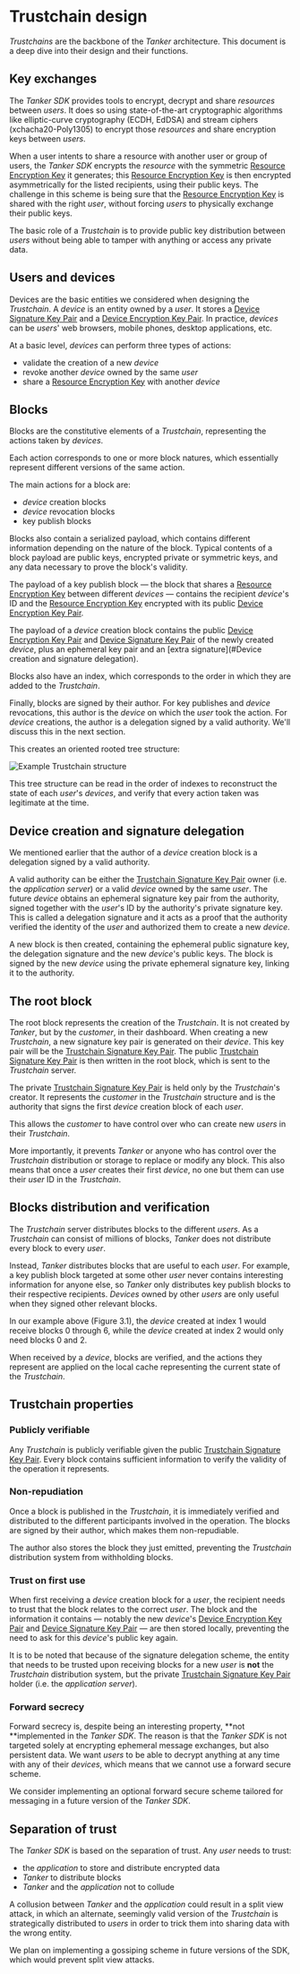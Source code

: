 # Trustchain design

[Device Encryption Key Pair]: concepts.md#device-keys "Unique identifier of a user"
[Device ID]: concepts.md#device-id "Unique identifier of a device belonging to a user"
[Device Signature Key Pair]: concepts.md#device-keys "Used when the user signs a block"
[Group Encryption Key Pair]: concepts.md#user-group-keys "Used when sharing data securely within a group"
[Group Signature Key Pair]: concepts.md#user-group-keys "Used when the user modifies a group"
[Local Encrypted Storage]: concepts.md#device-id "A place where key materials are stored, encrypted at rest while the Tanker session is closed"
[Local Clear Storage]: concepts.md#device-id "A place where key materials are stored after they are decrypted while the Tanker session is open"
[Resource Encryption Key]: concepts.md#resource-keys "A symmetric key that can be exchanged securely across users"
[Shared Encrypted Key]: concepts.md#resource-keys "The result of encrypting a Resource Encryption Key for a recipient"
[Trustchain Signature Key Pair]: concepts.md#trustchain-keys "Root of the Trustchain - used to sign user additions"
[User Encryption Key Pair]: concepts.md#user-keys "Used for sharing encrypted keys across users"
[User ID]: concepts.md#user-id "Unique identifier of a user"
[Unlock Key]: concepts.md#unlock-key "An opaque token that allows creating new devices"
[User Secret]: concepts.md#user-secret "A secret generated and stored on the application server that protects the local encrypted storage"
[Secret Permanent Identity]: concepts.md#secret-permanent-identity "An opaque string containing private data about user's identity"
[Public Permanent Identity]: concepts.md#public-permanent-identify "Generated from a Secret Permanent Identity - essentialy equivalent to a user ID"
[Secret Provisional Identity]: concepts.md#secret-provisional-identity "Same as Secret Permanent Identity, but for a user not registered on the Trustchain yet"
[Public Provisional Identity]: concepts.md#public-provisional-identity "Same as Public Permanent Identity, but for a user not registered on the Trustchain yet"

*Trustchains* are the backbone of the *Tanker* architecture. This document is a deep dive into their design and their functions.

## Key exchanges

The *Tanker SDK* provides tools to encrypt, decrypt and share *resources* between *users*. It does so using state-of-the-art cryptographic algorithms like elliptic-curve cryptography (ECDH, EdDSA) and stream ciphers (xchacha20-Poly1305) to encrypt those *resources* and share encryption keys between *users*.

When a user intents to share a resource with another user or group of users, the *Tanker SDK* encrypts the *resource* with the symmetric [Resource Encryption Key] it generates; this [Resource Encryption Key] is then encrypted asymmetrically for the listed recipients, using their public keys. The challenge in this scheme is being sure that the [Resource Encryption Key] is shared with the right *user*, without forcing *users* to physically exchange their public keys.

The basic role of a *Trustchain* is to provide public key distribution between *users* without being able to tamper with anything or access any private data.

## Users and devices

Devices are the basic entities we considered when designing the *Trustchain*. A *device* is an entity owned by a *user*. It stores a [Device Signature Key Pair] and a [Device Encryption Key Pair]. In practice, *devices* can be *users*' web browsers, mobile phones, desktop applications, etc.

At a basic level, *devices* can perform three types of actions:

- validate the creation of a new *device*
- revoke another *device* owned by the same *user*
- share a [Resource Encryption Key] with another *device*

## Blocks

Blocks are the constitutive elements of a *Trustchain*, representing the actions taken by *devices*.

Each action corresponds to one or more block natures, which essentially represent different versions of the same action.

The main actions for a block are:

* *device* creation blocks
* *device* revocation blocks
* key publish blocks

Blocks also contain a serialized payload, which contains different information depending on the nature of the block. Typical contents of a block payload are public keys, encrypted private or symmetric keys, and any data necessary to prove the block's validity.

The payload of a key publish block &mdash; the block that shares a [Resource Encryption Key] between different *devices* &mdash; contains the recipient *device*'s ID and the [Resource Encryption Key] encrypted with its public [Device Encryption Key Pair].

The payload of a *device* creation block contains the public [Device Encryption Key Pair] and [Device Signature Key Pair] of the newly created *device*, plus an ephemeral key pair and an [extra signature](#Device creation and signature delegation).

Blocks also have an index, which corresponds to the order in which they are added to the *Trustchain*.

Finally, blocks are signed by their author. For key publishes and *device* revocations, this author is the *device* on which the *user* took the action. For *device* creations, the author is a delegation signed by a valid authority. We'll discuss this in the next section.

This creates an oriented rooted tree structure:

![Example Trustchain structure](./img/trustchain.jpg)

This tree structure can be read in the order of indexes to reconstruct the state of each *user*'s *devices*, and verify that every action taken was legitimate at the time.

## Device creation and signature delegation

We mentioned earlier that the author of a *device* creation block is a delegation signed by a valid authority.

A valid authority can be either the [Trustchain Signature Key Pair] owner (i.e. the *application server*) or a valid *device* owned by the same *user*. The future *device* obtains an ephemeral signature key pair from the authority, signed together with the *user*'s ID by the authority's private signature key. This is called a delegation signature and it acts as a proof that the authority verified the identity of the *user* and authorized them to create a new *device*.

A new block is then created, containing the ephemeral public signature key, the delegation signature and the new *device*'s public keys. The block is signed by the new *device* using the private ephemeral signature key, linking it to the authority.


## The root block

The root block represents the creation of the *Trustchain*. It is not created by *Tanker*, but by the *customer*, in their dashboard. When creating a new *Trustchain*, a new signature key pair is generated on their *device*. This key pair will be the [Trustchain Signature Key Pair]. The public [Trustchain Signature Key Pair] is then written in the root block, which is sent to the *Trustchain* server.

The private [Trustchain Signature Key Pair] is held only by the *Trustchain*'s creator. It represents the *customer* in the *Trustchain* structure and is the authority that signs the first *device* creation block of each *user*.

This allows the *customer* to have control over who can create new *users* in their *Trustchain*.

More importantly, it prevents *Tanker* or anyone who has control over the *Trustchain* distribution or storage to replace or modify any block. This also means that once a *user* creates their first *device*, no one but them can use their *user* ID in the *Trustchain*.

## Blocks distribution and verification

The *Trustchain* server distributes blocks to the different *users*. As a *Trustchain* can consist of millions of blocks, *Tanker* does not distribute every block to every *user*.

Instead, *Tanker* distributes blocks that are useful to each *user*. For example, a key publish block targeted at some other *user* never contains interesting information for anyone else, so *Tanker* only distributes key publish blocks to their respective recipients. *Devices* owned by other *users* are only useful when they signed other relevant blocks.

In our example above (Figure 3.1), the *device* created at index 1 would receive blocks 0 through 6, while the *device* created at index 2 would only need blocks 0 and 2.

When received by a *device*, blocks are verified, and the actions they represent are applied on the local cache representing the current state of the *Trustchain*.

## Trustchain properties

### Publicly verifiable

Any *Trustchain* is publicly verifiable given the public [Trustchain Signature Key Pair]. Every block contains sufficient information to verify the validity of the operation it represents.

### Non-repudiation

Once a block is published in the *Trustchain*, it is immediately verified and distributed to the different participants involved in the operation. The blocks are signed by their author, which makes them non-repudiable.

The author also stores the block they just emitted, preventing the *Trustchain* distribution system from withholding blocks.

### Trust on first use

When first receiving a *device* creation block for a *user*, the recipient needs to trust that the block relates to the correct *user*. The block and the information it contains &mdash; notably the new *device*'s [Device Encryption Key Pair] and [Device Signature Key Pair] &mdash; are then stored locally, preventing the need to ask for this *device*'s public key again.

It is to be noted that because of the signature delegation scheme, the entity that needs to be trusted upon receiving blocks for a new *user* is **not** the *Trustchain* distribution system, but the private [Trustchain Signature Key Pair] holder (i.e. the *application server*).

### Forward secrecy

Forward secrecy is, despite being an interesting property, **not **implemented in the *Tanker SDK*. The reason is that the *Tanker SDK* is not targeted solely at encrypting ephemeral message exchanges, but also persistent data. We want *users* to be able to decrypt anything at any time with any of their *devices*, which means that we cannot use a forward secure scheme.

We consider implementing an optional forward secure scheme tailored for messaging in a future version of the *Tanker SDK*.

## Separation of trust

The *Tanker SDK* is based on the separation of trust. Any *user* needs to trust:

- the *application* to store and distribute encrypted data
- *Tanker* to distribute blocks
- *Tanker* and the *application* not to collude

A collusion between *Tanker* and the *application* could result in a split view attack, in which an alternate, seemingly valid version of the *Trustchain* is strategically distributed to *users* in order to trick them into sharing data with the wrong entity.

We plan on implementing a gossiping scheme in future versions of the SDK, which would prevent split view attacks.

